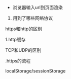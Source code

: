 
- 浏览器输入url到页面渲染
1. 用到了哪些网络协议

https和http的区别

1.http缓存


TCP和UDP的区别

.https的流程

localStorage/sessionStorage
